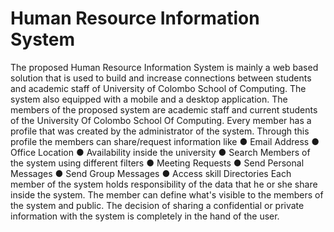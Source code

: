 # Human Resource Information System
The proposed Human Resource Information System is mainly a web based solution that is used to build and increase connections between students and academic staff of University of Colombo School of Computing. The system also equipped with a mobile and a desktop application. The members of the proposed system are academic staff and current students of the University Of Colombo School Of Computing. Every member has a profile that was created by the administrator of the system. Through this
profile the members can share/request information like
    ● Email Address
    ● Office Location
    ● Availability inside the university
    ● Search Members of the system using different filters
    ● Meeting Requests
    ● Send Personal Messages
    ● Send Group Messages
    ● Access skill Directories
Each member of the system holds responsibility of the data that he or she share inside the system. The
member can define what's visible to the members of the system and public. The decision of sharing a
confidential or private information with the system is completely in the hand of the user.
